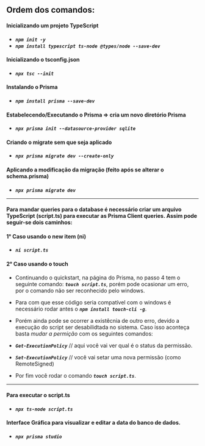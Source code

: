 ## Ordem dos comandos:

#### Inicializando um projeto TypeScript
* ***`npm init -y`***
* ***`npm install typescript ts-node @types/node --save-dev`***

#### Inicializando o tsconfig.json
* ***`npx tsc --init`***

#### Instalando o Prisma
* ***`npm install prisma --save-dev`***

#### Estabelecendo/Executando o Prisma => cria um novo diretório Prisma
* ***`npx prisma init --datasource-provider sqlite`***

#### Criando o migrate sem que seja aplicado
* ***`npx prisma migrate dev --create-only`***

#### Aplicando a modificação da migração (feito após se alterar o schema.prisma)
* ***`npx prisma migrate dev`***
--------------------------
#### Para mandar queries para o database é necessário criar um arquivo TypeScript (script.ts) para executar as Prisma Client queries. Assim pode seguir-se dois caminhos: 
#### 1° Caso usando o new item (ni)
* ***`ni script.ts`***
  
#### 2° Caso usando o touch 
* Continuando o quickstart, na página do Prisma, no passo 4 tem o seguinte comando: ***`touch script.ts`***, porém pode ocasionar um erro, por o comando não ser reconhecido pelo windows.
  
* Para com que esse código seria compatível com o windows é necessário rodar antes o ***`npm install touch-cli -g`***.
* Porém ainda pode se ocorrer a existêcnia de outro erro, devido a execução do script ser desabilidtada no sistema. Caso isso aconteça basta *mudar a permição* com os seguintes comandos: 
* ***`Get-ExecutionPolicy`*** // aqui você vai ver qual é o status da permissão.
* ***`Set-ExecutionPolicy`*** // você vai setar uma nova permissão (como RemoteSigned)
* Por fim você rodar o comando ***`touch script.ts`***.

---------------------------------

#### Para executar o script.ts
* ***`npx ts-node script.ts`***

#### Interface Gráfica para visualizar e editar a data do banco de dados.
* ***`npx prisma studio`***
